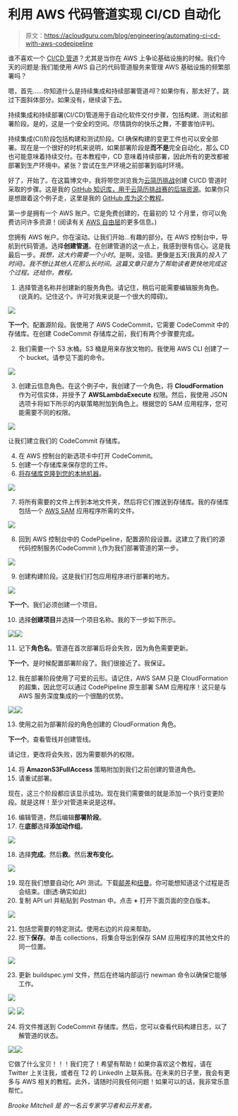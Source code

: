 # 利用 AWS 代码管道实现 CI/CD 自动化

> 原文：<https://acloudguru.com/blog/engineering/automating-ci-cd-with-aws-codepipeline>

谁不喜欢一个 [CI/CD 管道](https://acloudguru.com/course/implementing-a-full-ci-cd-pipeline)？尤其是当你在 AWS 上争论基础设施的时候。我们今天的问题是:我们能使用 AWS 自己的代码管道服务来管理 AWS 基础设施的频繁部署吗？

嗯，首先……你知道什么是持续集成和持续部署管道*吗*？如果你有，那太好了。跳过下面斜体部分。如果没有，继续读下去。

持续集成和持续部署(CI/CD)管道用于自动化软件交付步骤，包括构建、测试和部署阶段。是的，这是一个安全的空间。尽情跳你的快乐之舞，不要害怕评判。

持续集成(CI)阶段包括构建和测试阶段。CI 确保构建的变更工件也可以安全部署。现在是一个很好的时机来说明，如果部署阶段是**而不是**完全自动化，那么 CD 也可能意味着持续交付。在本教程中，CD 意味着持续部署，因此所有的更改都被部署到生产环境中。紧张？尝试在生产环境之前部署到临时环境。

好了，开始了。在这篇博文中，我将带您浏览我为[云简历挑战](https://cloudresumechallenge.dev)创建 CI/CD 管道时采取的步骤。这是我的 [GitHub 知识库，用于云简历挑战赛的后端资源](https://github.com/bmitchell21/backend-resources)。如果你只是想跟着这个例子走，这里是我的 [GitHub 库为这个教程](https://github.com/bmitchell21/acg-pipeline-test)。

第一步是拥有一个 AWS 账户。它是免费创建的，在最初的 12 个月里，你可以免费访问许多资源！(阅读有关 [AWS 自由层](https://aws.amazon.com/free/?all-free-tier.sort-by=item.additionalFields.SortRank&all-free-tier.sort-order=asc)的更多信息。)

您拥有 AWS 帐户。你在滚动。让我们开始…有趣的部分。在 AWS 控制台中，导航到代码管道。选择**创建管道**。在创建管道的这一点上，我感到很有信心。这是我最后一步。*我想，这大约需要一个小时*。是啊，没错。更像是五天(我真的*投入了时间)。我不想让其他人花那么长时间。这篇文章只是为了帮助读者更快地完成这个过程。还给你，教程。*

1.  选择管道名称并创建新的服务角色。请记住，稍后可能需要编辑服务角色。(说真的。记住这个。许可对我来说是一个很大的障碍)。

![](img/aa7620e88cfd41433fe43a530a4e82d8.png)

**下一个**。配置源阶段。我使用了 AWS CodeCommit，它需要 CodeCommit 中的存储库。在创建 CodeCommit 存储库之前，我们有两个步骤要完成。

2.  我们需要一个 S3 水桶。S3 桶是用来存放文物的。我使用 AWS CLI 创建了一个 bucket。请参见下面的命令。

![](img/a9e312e50de4b465c4499806c05ba40a.png)

3.  创建云信息角色。在这个例子中，我创建了一个角色，将 **CloudFormation** 作为可信实体，并授予了 **AWSLambdaExecute** 权限。然后，我使用 JSON 选项卡将如下所示的内联策略附加到角色上。根据您的 SAM 应用程序，您可能需要不同的权限。

![](img/15d754280a486a1663bda3185c61b51c.png)

让我们建立我们的 CodeCommit 存储库。

4.  在 AWS 控制台的新选项卡中打开 CodeCommit。
5.  创建一个存储库来保存您的工件。
6.  [将存储库克隆到您的本地机器](https://docs.aws.amazon.com/codecommit/latest/userguide/getting-started.html)。

![](img/c0e1bdbafe06a9a9cebacbe80a7ebe33.png)

7.  将所有需要的文件上传到本地文件夹，然后将它们推送到存储库。我的存储库包括一个 [AWS SAM](https://aws.amazon.com/serverless/sam/) 应用程序所需的文件。

![](img/482bf1d9e084090d0cd11664d809af31.png)

8.  回到 AWS 控制台中的 CodePipeline，配置源阶段设置。这建立了我们的源代码控制服务(CodeCommit ),作为我们部署管道的第一步。

![](img/b05ea933339f9eea25415574c2a4aea5.png)

9.  创建构建阶段。这是我们打包应用程序进行部署的地方。

![](img/49aa413d5e5042bc725cd4984a35812a.png)

**下一个**。我们必须创建一个项目。

10.  选择**创建项目**并选择一个项目名称。我的下一步如下所示。

![](img/e8fda8c3e87dbaf15f9e0f195245be09.png)![](img/13d34227e2f394e0e77daa0bc4066542.png)

11.  记下**角色名**。管道在首次部署后将会失败，因为角色需要更新。

**下一个**。是时候配置部署阶段了。我们很接近了。我保证。

12.  我在部署阶段使用了可爱的云形。请记住，AWS SAM 只是 CloudFormation 的超集，因此您可以通过 CodePipeline 原生部署 SAM 应用程序！这只是与 AWS 服务深度集成的一个很酷的优势。

![](img/260c91ae483cb8697b9ec486c20f9d06.png)![](img/1a156ed0771bbeac71c6284b5cde66f2.png)

13.  使用之前为部署阶段的角色创建的 CloudFormation 角色。

**下一个**。查看管线并创建管线。

请记住，更改将会失败，因为需要额外的权限。

14.  将 **AmazonS3FullAccess** 策略附加到我们之前创建的管道角色。
15.  请重试部署。

现在，这三个阶段都应该显示成功。现在我们需要做的就是添加一个执行变更阶段。就是这样！至少对管道来说是这样。

16.  编辑管道，然后编辑**部署阶段**。
17.  在**底部**选择**添加动作组**。

![](img/bdfa848038f774ebf28e871dba04dec1.png)

18.  选择**完成**。然后**救**。然后**发布变化**。

![](img/95a06a00d4aefa09fbc0be7d84103ba5.png)

19.  现在我们想要自动化 API 测试。下载[邮差](https://www.postman.com/)和[纽曼](https://support.getpostman.com/hc/en-us/articles/115003703325-How-do-I-install-Newman-)。你可能想知道这个过程是否会结束。(剧透:确实如此)
20.  复制 API url 并粘贴到 Postman 中。点击 **+** 打开下面页面的空白版本。

![](img/fba9e62140a62663ae5ce4cf9efdc8e0.png)

21.  包括您需要的特定测试。使用右边的片段来帮助。
22.  按下**保存**。单击 collections，将集合导出到保存 SAM 应用程序的其他文件的同一位置。

![](img/a39a1b1ae2bbb51b43e383e72ed04a04.png)

23.  更新 buildspec.yml 文件，然后在终端内部运行 newman 命令以确保它能够工作。

![](img/3ecbefd0678bc6aab27f3f099fc28194.png)

![](img/a741afee8743d4890582462c329c5f2c.png) ![](img/9bc266325415f23e91a9aedb21506fb4.png)

24.  将文件推送到 CodeCommit 存储库。然后，您可以查看代码构建日志，以了解管道的状态。

![](img/4d2894fa2cea74e564b0245c01656e4a.png)![](img/16d337a7c14e48e0c85607a9f4797b44.png)

它做了什么宝贝！！！我们完了！希望有帮助！如果你喜欢这个教程，请在 Twitter 上关注我，或者在 T2 的 LinkedIn 上联系我。在未来的日子里，我会有更多与 AWS 相关的教程。此外，请随时问我任何问题！如果可以的话，我非常乐意帮忙。

*Brooke Mitchell 是* *的一名云专家学习者和云开发者。*